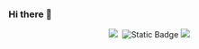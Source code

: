 ### Hi there 👋

<!--
**VVjD/VVJD** is a ✨ _special_ ✨ repository because its `README.md` (this file) appears on your GitHub profile.

Here are some ideas to get you started:

- 🔭 I’m currently working on ...
- 🌱 I’m currently learning ...
- 👯 I’m looking to collaborate on ...
- 🤔 I’m looking for help with ...
- 💬 Ask me about ...
- 📫 How to reach me: ...
- 😄 Pronouns: ...
- ⚡ Fun fact: ...
-->
<p align="center">
  <img src="https://img.shields.io/badge/Java-007396?style=flat-square&logo=Java&logoColor=white"/></a>&nbsp 
  <img alt="Static Badge" src="https://img.shields.io/badge/:badgeContent?style=flat-square&logo=eclipseide&logoColor=white&labelColor=%232C2255">
  <img src="https://img.shields.io/badge/:badgeContent?style=flat-square&logo=eclipseide&logoColor=%232C2255"></a>&nbsp   
</p>


